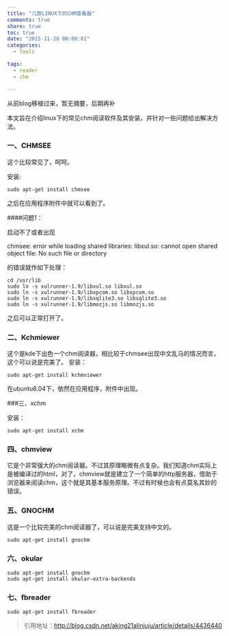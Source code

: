 ```yaml
---
title: "几款LINUX下的CHM查看器"
comments: true
share: true
toc: true
date: "2015-11-28 00:00:01"
categories:
  - tools

tags:
  - reader
  - chm

---
```




从前blog移植过来，暂无摘要，后期再补

<!--more-->

  

本文旨在介绍linux下的常见chm阅读软件及其安装，并针对一些问题给出解决方法。

### 一、CHMSEE 

这个比较常见了，呵呵。

安装: 

    sudo apt-get install chmsee
    
之后在应用程序附件中就可以看到了。

####问题1：

启动不了或者出现

chmsee: error while loading shared libraries: libxul.so: cannot open shared object file: No such file or directory

的错误就作如下处理：
    
    cd /usr/lib 
    sudo ln -s xulrunner-1.9/libxul.so libxul.so 
    sudo ln -s xulrunner-1.9/libxpcom.so libxpcom.so 
    sudo ln -s xulrunner-1.9/libsqlite3.so libsqlite3.so 
    sudo ln -s xulrunner-1.9/libmozjs.so libmozjs.so
    
之后可以正常打开了。


### 二、Kchmiewer 

这个是kde下出色一个chm阅读器，相比较于chmsee出现中文乱马的情况而言，这个可以说是完美了。
安装：

    sudo apt-get install kchmviewer

在ubuntu8.04下，依然在应用程序，附件中出现。

###三、xchm 

安装：

    sudo apt-get install xchm

### 四、chmview 

它是个非常强大的chm阅读器。不过其原理略微有点复杂。我们知道chm实际上是被编译过的html，对了，chmview就是建立了一个简单的http服务器，借助于浏览器来阅读chm，这个就是其基本服务原理。不过有时候也会有点莫名其妙的错误。

### 五、GNOCHM 

这是一个比较完美的chm阅读器了，可以说是完美支持中文的。

    sudo apt-get install gnochm

### 六、okular

    sudo apt-get install gnochm
    sudo apt-get install okular-extra-backends 
    
### 七、fbreader

    sudo apt-get install fbreader
    



> 引用地址：http://blog.csdn.net/aking21alinjuju/article/details/4436440